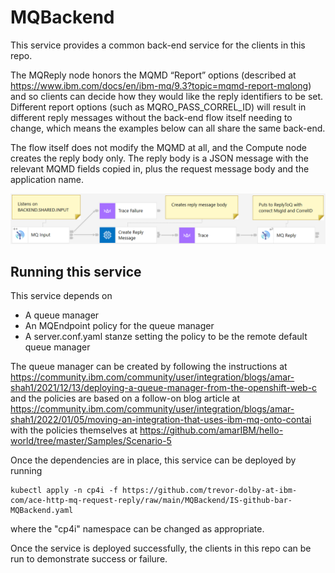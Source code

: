 # MQBackend

This service provides a common back-end service for the clients in this repo.

The MQReply node honors the MQMD “Report” options (described at 
https://www.ibm.com/docs/en/ibm-mq/9.3?topic=mqmd-report-mqlong) and so clients
can decide how they would like the reply identifiers to be set. Different report
options (such as MQRO_PASS_CORREL_ID) will result in different reply messages
without the back-end flow itself needing to change, which means the examples 
below can all share the same back-end. 

The flow itself does not modify the MQMD at all, and the Compute node creates
the reply body only. The reply body is a JSON message with the relevant MQMD
fields copied in, plus the request message body and the application name.

![picture](/files/MQBackend.png)

## Running this service

This service depends on
- A queue manager
- An MQEndpoint policy for the queue manager
- A server.conf.yaml stanze setting the policy to be the remote default queue manager

The queue manager can be created by following the instructions at 
https://community.ibm.com/community/user/integration/blogs/amar-shah1/2021/12/13/deploying-a-queue-manager-from-the-openshift-web-c
and the policies are based on a follow-on blog article at 
https://community.ibm.com/community/user/integration/blogs/amar-shah1/2022/01/05/moving-an-integration-that-uses-ibm-mq-onto-contai
with the policies themselves at https://github.com/amarIBM/hello-world/tree/master/Samples/Scenario-5

Once the dependencies are in place, this service can be deployed by running
```
kubectl apply -n cp4i -f https://github.com/trevor-dolby-at-ibm-com/ace-http-mq-request-reply/raw/main/MQBackend/IS-github-bar-MQBackend.yaml
```
where the "cp4i" namespace can be changed as appropriate. 

Once the service is deployed successfully, the clients in this repo can be run to
demonstrate success or failure.
